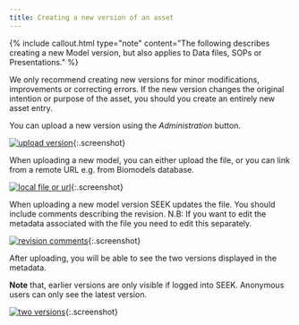 ```yaml
---
title: Creating a new version of an asset
---
```



{% include callout.html type="note" content="The following describes creating a new Model version, but also applies to Data files, SOPs or Presentations." %}

We only recommend creating new versions for minor modifications, improvements or correcting errors. If the new version changes the
original intention or purpose of the asset, you should you create an entirely new asset entry.
 
You can upload a new version using the _Administration_ button.

[![upload version](/images/user-guide/upload_new_version.png)](/images/user-guide/upload_new_version.png){:.screenshot}

When uploading a new model, you can either upload the file, or you can link from a remote URL e.g. from Biomodels database.
 
[![local file or url](/images/user-guide/local_file_or_url.png)](/images/user-guide/local_file_or_url.png){:.screenshot} 

When uploading a new model version SEEK updates the file. You should include comments describing the revision. N.B: 
If you want to edit the metadata associated with the file you need to edit this separately.
 
[![revision comments](/images/user-guide/revision_comments.png)](/images/user-guide/revision_comments.png){:.screenshot}

After uploading, you will be able to see the two versions displayed in the metadata.

**Note** that, earlier versions are only visible if logged into SEEK. Anonymous users can only see the latest version.
 
[![two versions](/images/user-guide/two_versions.png)](/images/user-guide/two_versions.png){:.screenshot}